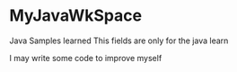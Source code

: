 # MyJavaWkSpace
Java  Samples learned 
This fields are only for the java learn 

I may write some code to improve myself
